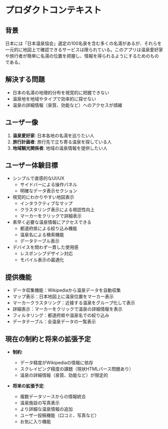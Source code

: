 # プロダクトコンテキスト

## 背景
日本には「日本温泉協会」選定の100名泉を含む多くの名湯があるが、それらを一元的に地図上で確認できるサービスは限られている。このアプリは温泉愛好家や旅行者が簡単に名湯の位置を把握し、情報を得られるようにするためのものである。

## 解決する問題
- 日本の名湯の地理的分布を視覚的に把握できない
- 温泉地を地域やタイプで効率的に探せない
- 温泉の詳細情報（泉質、効能など）へのアクセスが煩雑

## ユーザー像
1. **温泉愛好家**: 日本各地の名湯を巡りたい人
2. **旅行計画者**: 旅行先で立ち寄る温泉を探している人
3. **地域観光関係者**: 地域の温泉情報を提供したい人

## ユーザー体験目標
- シンプルで直感的なUI/UX
  - サイドバーによる操作パネル
  - 明確なデータ表示セクション
- 視覚的にわかりやすい地図表示
  - インタラクティブなマップ
  - クラスタリング表示による視認性向上
  - マーカーをクリックで詳細表示
- 素早く必要な温泉情報にアクセスできる
  - 都道府県による絞り込み機能
  - 温泉名による検索機能
  - データテーブル表示
- デバイスを問わず一貫した使用感
  - レスポンシブデザイン対応
  - モバイル表示の最適化

## 提供機能
- データ収集機能：Wikipediaから温泉データを自動収集
- マップ表示：日本地図上に温泉位置をマーカー表示
- マーカークラスタリング：近接する温泉をグループ化して表示
- 詳細表示：マーカーをクリックで温泉の詳細情報を表示
- フィルタリング：都道府県や温泉名での絞り込み
- データテーブル：全温泉データの一覧表示

## 現在の制約と将来の拡張予定
- **制約**:
  - データ精度がWikipediaの情報に依存
  - スクレイピング精度の課題（現状HTMLパース問題あり）
  - 温泉の詳細情報（泉質、効能など）が限定的

- **将来の拡張予定**:
  - 複数データソースからの情報統合
  - 温泉施設の写真表示
  - より詳細な温泉情報の追加
  - ユーザー投稿機能（口コミ、写真など）
  - お気に入り機能
